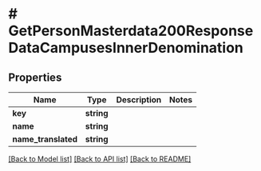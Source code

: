 # # GetPersonMasterdata200ResponseDataCampusesInnerDenomination

## Properties

Name | Type | Description | Notes
------------ | ------------- | ------------- | -------------
**key** | **string** |  |
**name** | **string** |  |
**name_translated** | **string** |  |

[[Back to Model list]](../../README.md#models) [[Back to API list]](../../README.md#endpoints) [[Back to README]](../../README.md)
